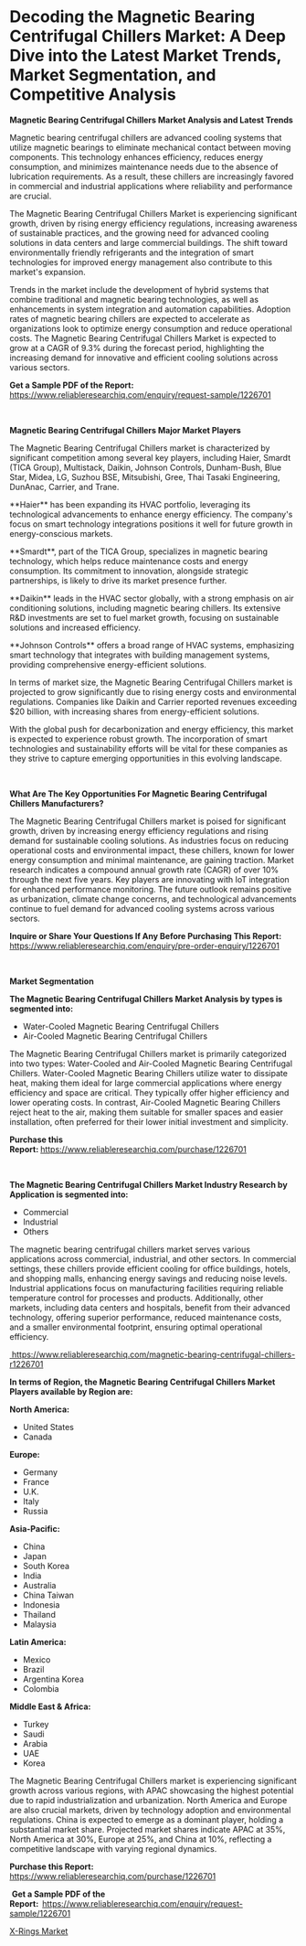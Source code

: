 <p><h1>Decoding the Magnetic Bearing Centrifugal Chillers Market: A Deep Dive into the Latest Market Trends, Market Segmentation, and Competitive Analysis</h1></p><p><strong>Magnetic Bearing Centrifugal Chillers Market Analysis and Latest Trends</strong></p>
<p><p>Magnetic bearing centrifugal chillers are advanced cooling systems that utilize magnetic bearings to eliminate mechanical contact between moving components. This technology enhances efficiency, reduces energy consumption, and minimizes maintenance needs due to the absence of lubrication requirements. As a result, these chillers are increasingly favored in commercial and industrial applications where reliability and performance are crucial.</p><p>The Magnetic Bearing Centrifugal Chillers Market is experiencing significant growth, driven by rising energy efficiency regulations, increasing awareness of sustainable practices, and the growing need for advanced cooling solutions in data centers and large commercial buildings. The shift toward environmentally friendly refrigerants and the integration of smart technologies for improved energy management also contribute to this market's expansion.</p><p>Trends in the market include the development of hybrid systems that combine traditional and magnetic bearing technologies, as well as enhancements in system integration and automation capabilities. Adoption rates of magnetic bearing chillers are expected to accelerate as organizations look to optimize energy consumption and reduce operational costs. The Magnetic Bearing Centrifugal Chillers Market is expected to grow at a CAGR of 9.3% during the forecast period, highlighting the increasing demand for innovative and efficient cooling solutions across various sectors.</p></p>
<p><strong>Get a Sample PDF of the Report:&nbsp;</strong> <a href="https://www.reliableresearchiq.com/enquiry/request-sample/1226701?utm_campaign=2713&utm_medium=2&utm_source=Github&utm_content=ia&utm_term=12042025&utm_id=magnetic-bearing-centrifugal-chillers">https://www.reliableresearchiq.com/enquiry/request-sample/1226701</a></p>
<p>&nbsp;</p>
<p><strong>Magnetic Bearing Centrifugal Chillers Major Market Players</strong></p>
<p><p>The Magnetic Bearing Centrifugal Chillers market is characterized by significant competition among several key players, including Haier, Smardt (TICA Group), Multistack, Daikin, Johnson Controls, Dunham-Bush, Blue Star, Midea, LG, Suzhou BSE, Mitsubishi, Gree, Thai Tasaki Engineering, DunAnac, Carrier, and Trane.</p><p>**Haier** has been expanding its HVAC portfolio, leveraging its technological advancements to enhance energy efficiency. The company's focus on smart technology integrations positions it well for future growth in energy-conscious markets.</p><p>**Smardt**, part of the TICA Group, specializes in magnetic bearing technology, which helps reduce maintenance costs and energy consumption. Its commitment to innovation, alongside strategic partnerships, is likely to drive its market presence further.</p><p>**Daikin** leads in the HVAC sector globally, with a strong emphasis on air conditioning solutions, including magnetic bearing chillers. Its extensive R&D investments are set to fuel market growth, focusing on sustainable solutions and increased efficiency.</p><p>**Johnson Controls** offers a broad range of HVAC systems, emphasizing smart technology that integrates with building management systems, providing comprehensive energy-efficient solutions.</p><p>In terms of market size, the Magnetic Bearing Centrifugal Chillers market is projected to grow significantly due to rising energy costs and environmental regulations. Companies like Daikin and Carrier reported revenues exceeding $20 billion, with increasing shares from energy-efficient solutions. </p><p>With the global push for decarbonization and energy efficiency, this market is expected to experience robust growth. The incorporation of smart technologies and sustainability efforts will be vital for these companies as they strive to capture emerging opportunities in this evolving landscape.</p></p>
<p>&nbsp;</p>
<p><strong>What Are The Key Opportunities For Magnetic Bearing Centrifugal Chillers Manufacturers?</strong></p>
<p><p>The Magnetic Bearing Centrifugal Chillers market is poised for significant growth, driven by increasing energy efficiency regulations and rising demand for sustainable cooling solutions. As industries focus on reducing operational costs and environmental impact, these chillers, known for lower energy consumption and minimal maintenance, are gaining traction. Market research indicates a compound annual growth rate (CAGR) of over 10% through the next five years. Key players are innovating with IoT integration for enhanced performance monitoring. The future outlook remains positive as urbanization, climate change concerns, and technological advancements continue to fuel demand for advanced cooling systems across various sectors.</p></p>
<p><strong>Inquire or Share Your Questions If Any Before Purchasing This Report:</strong> <a href="https://www.reliableresearchiq.com/enquiry/pre-order-enquiry/1226701?utm_campaign=2713&utm_medium=2&utm_source=Github&utm_content=ia&utm_term=12042025&utm_id=magnetic-bearing-centrifugal-chillers">https://www.reliableresearchiq.com/enquiry/pre-order-enquiry/1226701</a></p>
<p>&nbsp;</p>
<p><strong>Market Segmentation</strong></p>
<p><strong>The Magnetic Bearing Centrifugal Chillers Market Analysis by types is segmented into:</strong></p>
<p><ul><li>Water-Cooled Magnetic Bearing Centrifugal Chillers</li><li>Air-Cooled Magnetic Bearing Centrifugal Chillers</li></ul></p>
<p><p>The Magnetic Bearing Centrifugal Chillers market is primarily categorized into two types: Water-Cooled and Air-Cooled Magnetic Bearing Centrifugal Chillers. Water-Cooled Magnetic Bearing Chillers utilize water to dissipate heat, making them ideal for large commercial applications where energy efficiency and space are critical. They typically offer higher efficiency and lower operating costs. In contrast, Air-Cooled Magnetic Bearing Chillers reject heat to the air, making them suitable for smaller spaces and easier installation, often preferred for their lower initial investment and simplicity.</p></p>
<p><strong>Purchase this Report:&nbsp;</strong><a href="https://www.reliableresearchiq.com/purchase/1226701?utm_campaign=2713&utm_medium=2&utm_source=Github&utm_content=ia&utm_term=12042025&utm_id=magnetic-bearing-centrifugal-chillers">https://www.reliableresearchiq.com/purchase/1226701</a></p>
<p>&nbsp;</p>
<p><strong>The Magnetic Bearing Centrifugal Chillers Market Industry Research by Application is segmented into:</strong></p>
<p><ul><li>Commercial</li><li>Industrial</li><li>Others</li></ul></p>
<p><p>The magnetic bearing centrifugal chillers market serves various applications across commercial, industrial, and other sectors. In commercial settings, these chillers provide efficient cooling for office buildings, hotels, and shopping malls, enhancing energy savings and reducing noise levels. Industrial applications focus on manufacturing facilities requiring reliable temperature control for processes and products. Additionally, other markets, including data centers and hospitals, benefit from their advanced technology, offering superior performance, reduced maintenance costs, and a smaller environmental footprint, ensuring optimal operational efficiency.</p></p>
<p><a href="https://www.reliableresearchiq.com/magnetic-bearing-centrifugal-chillers-r1226701?utm_campaign=2713&utm_medium=2&utm_source=Github&utm_content=ia&utm_term=12042025&utm_id=magnetic-bearing-centrifugal-chillers">&nbsp;https://www.reliableresearchiq.com/magnetic-bearing-centrifugal-chillers-r1226701</a></p>
<p><strong>In terms of Region, the Magnetic Bearing Centrifugal Chillers Market Players available by Region are:</strong></p>
<p>
    <p> <strong> North America: </strong>
        <ul>
            <li>United States</li>
            <li>Canada</li>
        </ul>
        </p> 
    <p> <strong> Europe: </strong>
        <ul>
            <li>Germany</li>
            <li>France</li>
            <li>U.K.</li>
            <li>Italy</li>
            <li>Russia</li>
        </ul>
        </p> 
    <p> <strong> Asia-Pacific: </strong>
        <ul>
            <li>China</li>
            <li>Japan</li>
            <li>South Korea</li>
            <li>India</li>
            <li>Australia</li>
            <li>China Taiwan</li>
            <li>Indonesia</li>
            <li>Thailand</li>
            <li>Malaysia</li>
        </ul>
        </p> 
    <p> <strong> Latin America: </strong>
        <ul>
            <li>Mexico</li>
            <li>Brazil</li>
            <li>Argentina Korea</li>
            <li>Colombia</li>
        </ul>
        </p> 
    <p> <strong> Middle East & Africa: </strong>
        <ul>
            <li>Turkey</li>
            <li>Saudi</li>
            <li>Arabia</li>
            <li>UAE</li>
            <li>Korea</li>
        </ul>
    </p>
    </p>
<p><p>The Magnetic Bearing Centrifugal Chillers market is experiencing significant growth across various regions, with APAC showcasing the highest potential due to rapid industrialization and urbanization. North America and Europe are also crucial markets, driven by technology adoption and environmental regulations. China is expected to emerge as a dominant player, holding a substantial market share. Projected market shares indicate APAC at 35%, North America at 30%, Europe at 25%, and China at 10%, reflecting a competitive landscape with varying regional dynamics.</p></p>
<p><strong>Purchase this Report: </strong><a href="https://www.reliableresearchiq.com/purchase/1226701?utm_campaign=2713&utm_medium=2&utm_source=Github&utm_content=ia&utm_term=12042025&utm_id=magnetic-bearing-centrifugal-chillers">https://www.reliableresearchiq.com/purchase/1226701</a></p>
<p>&nbsp;<strong>Get a Sample PDF of the Report:&nbsp;&nbsp;</strong><a href="https://www.reliableresearchiq.com/enquiry/request-sample/1226701?utm_campaign=2713&utm_medium=2&utm_source=Github&utm_content=ia&utm_term=12042025&utm_id=magnetic-bearing-centrifugal-chillers">https://www.reliableresearchiq.com/enquiry/request-sample/1226701</a></p>
<p><strong></strong></p>
<p><p><a href="https://github.com/willjis/Market-Research-Report-List-1/blob/main/x-rings-market.md?utm_campaign=2713&utm_medium=2&utm_source=Github&utm_content=ia&utm_term=12042025&utm_id=magnetic-bearing-centrifugal-chillers">X-Rings Market</a></p></p>